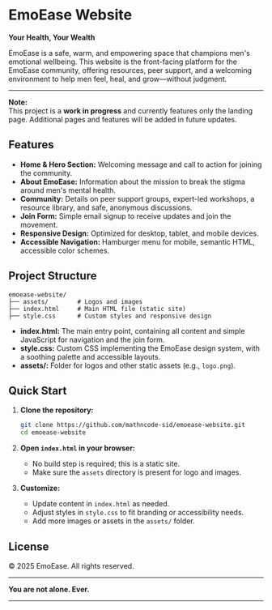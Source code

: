 # EmoEase Website

**Your Health, Your Wealth**

EmoEase is a safe, warm, and empowering space that champions men's emotional wellbeing. This website is the front-facing platform for the EmoEase community, offering resources, peer support, and a welcoming environment to help men feel, heal, and grow—without judgment.

---

**Note:**  
This project is a **work in progress** and currently features only the landing page. Additional pages and features will be added in future updates.

## Features

- **Home & Hero Section:** Welcoming message and call to action for joining the community.
- **About EmoEase:** Information about the mission to break the stigma around men's mental health.
- **Community:** Details on peer support groups, expert-led workshops, a resource library, and safe, anonymous discussions.
- **Join Form:** Simple email signup to receive updates and join the movement.
- **Responsive Design:** Optimized for desktop, tablet, and mobile devices.
- **Accessible Navigation:** Hamburger menu for mobile, semantic HTML, accessible color schemes.

## Project Structure

```
emoease-website/
├── assets/        # Logos and images
├── index.html     # Main HTML file (static site)
├── style.css      # Custom styles and responsive design
```

- **index.html:** The main entry point, containing all content and simple JavaScript for navigation and the join form.
- **style.css:** Custom CSS implementing the EmoEase design system, with a soothing palette and accessible layouts.
- **assets/:** Folder for logos and other static assets (e.g., `logo.png`).

## Quick Start

1. **Clone the repository:**
   ```bash
   git clone https://github.com/mathncode-sid/emoease-website.git
   cd emoease-website
   ```

2. **Open `index.html` in your browser:**
   - No build step is required; this is a static site.
   - Make sure the `assets` directory is present for logo and images.

3. **Customize:**
   - Update content in `index.html` as needed.
   - Adjust styles in `style.css` to fit branding or accessibility needs.
   - Add more images or assets in the `assets/` folder.

## License

&copy; 2025 EmoEase. All rights reserved.

---

**You are not alone. Ever.**

---
